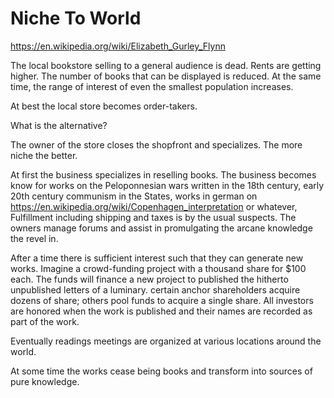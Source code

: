 # Niche To World


https://en.wikipedia.org/wiki/Elizabeth_Gurley_Flynn

The local bookstore selling to a general audience is dead. Rents are getting higher. The number of books that can be displayed is reduced. At the same time, the range of interest of even the smallest population increases.

At best the local store becomes order-takers.

What is the alternative?

The owner of the store closes the shopfront and specializes. The more niche the better.

At first the business specializes in reselling books. The business becomes know for works on the Peloponnesian wars written in the 18th century, early 20th century communism in the States, works in german on https://en.wikipedia.org/wiki/Copenhagen_interpretation or whatever, Fulfillment including shipping and taxes is by the usual suspects. The owners manage forums and assist in promulgating the arcane knowledge the revel in.

After a time there is sufficient interest such that they can generate new works. Imagine a crowd-funding project with a thousand share for $100 each. The funds will finance a new project to published the hitherto unpublished letters of a luminary. certain anchor shareholders acquire dozens of share; others pool funds to acquire a single share. All investors are honored when the work is published and their names are recorded as part of the work.

Eventually readings meetings are organized at various locations around the world.

At some time the works cease being books and transform into sources of pure knowledge.

